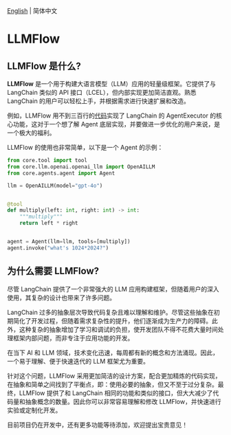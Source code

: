 [English](README.md) | 简体中文


# LLMFlow


## LLMFlow 是什么?


**LLMFlow** 是一个用于构建大语言模型（LLM）应用的轻量级框架。它提供了与 LangChain 类似的 API 接口（LCEL），但内部实现更加简洁直观。熟悉 LangChain 的用户可以轻松上手，并根据需求进行快速扩展和改造。

例如，LLMFlow 用不到三百行的[代码](https://github.com/zhiguoxu/llmflow/blob/main/core/agents/agent.py)实现了 LangChain 的
AgentExecutor 的核心功能，这对于一个想了解 Agent 底层实现，并要做进一步优化的用户来说，是一个极大的福利。

LLMFlow 的使用也非常简单，以下是一个 Agent 的示例：

```python
from core.tool import tool
from core.llm.openai.openai_llm import OpenAILLM
from core.agents.agent import Agent

llm = OpenAILLM(model="gpt-4o")


@tool
def multiply(left: int, right: int) -> int:
    """multiply"""
    return left * right


agent = Agent(llm=llm, tools=[multiply])
agent.invoke("what's 1024*2024?")
```

## 为什么需要 LLMFlow?


尽管 LangChain 提供了一个非常强大的 LLM 应用构建框架，但随着用户的深入使用，其复杂的设计也带来了许多问题。

LangChain 过多的抽象层次导致代码复杂且难以理解和维护。尽管这些抽象在初期简化了开发过程，但随着需求复杂性的提升，他们逐渐成为生产力的障碍。此外，这种复杂的抽象增加了学习和调试的负担，使开发团队不得不花费大量时间处理框架内部问题，而非专注于应用功能的开发。

在当下 AI 和 LLM 领域，技术变化迅速，每周都有新的概念和方法涌现。因此，一个易于理解、便于快速迭代的 LLM 框架尤为重要。

针对这个问题，LLMFlow 采用更加简洁的设计方案，配合更加精炼的代码实现，在抽象和简单之间找到了平衡点，即：使用必要的抽象，但又不至于过分复杂。最终，LLMFlow 提供了和 LangChain 相同的功能和类似的接口，但大大减少了代码量和抽象概念的数量。因此你可以非常容易理解和修改 LLMFlow，并快速进行实验或定制化开发。

目前项目仍在开发中，还有更多功能等待添加，欢迎提出宝贵意见！

